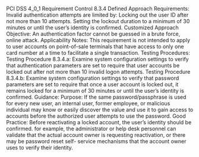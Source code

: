 PCI DSS 4_0_1 Requirement Control 8.3.4 Defined Approach Requirements: Invalid authentication attempts are limited by: Locking out the user ID after not more than 10 attempts. Setting the lockout duration to a minimum of 30 minutes or until the user’s identity is confirmed. Customized Approach Objective: An authentication factor cannot be guessed in a brute force, online attack. Applicability Notes: This requirement is not intended to apply to user accounts on point-of-sale terminals that have access to only one card number at a time to facilitate a single transaction. Testing Procedures: Testing Procedure 8.3.4.a: Examine system configuration settings to verify that authentication parameters are set to require that user accounts be locked out after not more than 10 invalid logon attempts. Testing Procedure 8.3.4.b: Examine system configuration settings to verify that password parameters are set to require that once a user account is locked out, it remains locked for a minimum of 30 minutes or until the user’s identity is confirmed. Guidance: Purpose: If the same password/passphrase is used for every new user, an internal user, former employee, or malicious individual may know or easily discover the value and use it to gain access to accounts before the authorized user attempts to use the password. Good Practice: Before reactivating a locked account, the user’s identity should be confirmed. for example, the administrator or help desk personnel can validate that the actual account owner is requesting reactivation, or there may be password reset self- service mechanisms that the account owner uses to verify their identity.